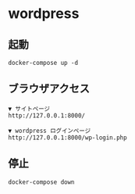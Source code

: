 # wordpress

## 起動

```
docker-compose up -d
```

## ブラウザアクセス

```
▼ サイトページ
http://127.0.0.1:8000/

▼ wordpress ログインページ
http://127.0.0.1:8000/wp-login.php
```

## 停止

```
docker-compose down
```
